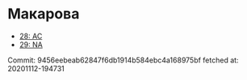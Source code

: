 # Макарова
- [28: AC](28.md)
- [29: NA](29.md)

Commit: 9456eebeab62847f6db1914b584ebc4a168975bf
 fetched at: 20201112-194731
